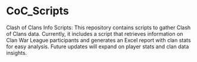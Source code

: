 # CoC_Scripts
Clash of Clans Info Scripts: This repository contains scripts to gather Clash of Clans data. Currently, it includes a script that retrieves information on Clan War League participants and generates an Excel report with clan stats for easy analysis. Future updates will expand on player stats and clan data insights.